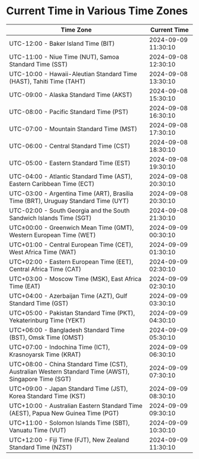 # Current Time in Various Time Zones

| Time Zone | Current Time |
|-----------|--------------|
| UTC-12:00 - Baker Island Time (BIT) | 2024-09-09 11:30:10 |
| UTC-11:00 - Niue Time (NUT), Samoa Standard Time (SST) | 2024-09-08 12:30:10 |
| UTC-10:00 - Hawaii-Aleutian Standard Time (HAST), Tahiti Time (TAHT) | 2024-09-08 13:30:10 |
| UTC-09:00 - Alaska Standard Time (AKST) | 2024-09-08 15:30:10 |
| UTC-08:00 - Pacific Standard Time (PST) | 2024-09-08 16:30:10 |
| UTC-07:00 - Mountain Standard Time (MST) | 2024-09-08 17:30:10 |
| UTC-06:00 - Central Standard Time (CST) | 2024-09-08 18:30:10 |
| UTC-05:00 - Eastern Standard Time (EST) | 2024-09-08 19:30:10 |
| UTC-04:00 - Atlantic Standard Time (AST), Eastern Caribbean Time (ECT) | 2024-09-08 20:30:10 |
| UTC-03:00 - Argentina Time (ART), Brasília Time (BRT), Uruguay Standard Time (UYT) | 2024-09-08 20:30:10 |
| UTC-02:00 - South Georgia and the South Sandwich Islands Time (SGT) | 2024-09-08 21:30:10 |
| UTC±00:00 - Greenwich Mean Time (GMT), Western European Time (WET) | 2024-09-09 00:30:10 |
| UTC+01:00 - Central European Time (CET), West Africa Time (WAT) | 2024-09-09 01:30:10 |
| UTC+02:00 - Eastern European Time (EET), Central Africa Time (CAT) | 2024-09-09 02:30:10 |
| UTC+03:00 - Moscow Time (MSK), East Africa Time (EAT) | 2024-09-09 02:30:10 |
| UTC+04:00 - Azerbaijan Time (AZT), Gulf Standard Time (GST) | 2024-09-09 03:30:10 |
| UTC+05:00 - Pakistan Standard Time (PKT), Yekaterinburg Time (YEKT) | 2024-09-09 04:30:10 |
| UTC+06:00 - Bangladesh Standard Time (BST), Omsk Time (OMST) | 2024-09-09 05:30:10 |
| UTC+07:00 - Indochina Time (ICT), Krasnoyarsk Time (KRAT) | 2024-09-09 06:30:10 |
| UTC+08:00 - China Standard Time (CST), Australian Western Standard Time (AWST), Singapore Time (SGT) | 2024-09-09 07:30:10 |
| UTC+09:00 - Japan Standard Time (JST), Korea Standard Time (KST) | 2024-09-09 08:30:10 |
| UTC+10:00 - Australian Eastern Standard Time (AEST), Papua New Guinea Time (PGT) | 2024-09-09 09:30:10 |
| UTC+11:00 - Solomon Islands Time (SBT), Vanuatu Time (VUT) | 2024-09-09 10:30:10 |
| UTC+12:00 - Fiji Time (FJT), New Zealand Standard Time (NZST) | 2024-09-09 11:30:10 |
